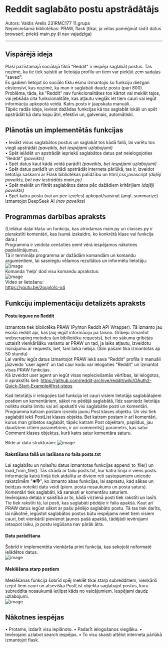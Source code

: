 # Reddit saglabāto postu apstrādātājs
Autors: Valdis Arelis 231RMC177 11.grupa  
Nepieciešamā bibliotēkas: PRAW, flask (tikai, ja vēlas pamēģināt rādīt datus browserī, priekš main.py šī nav vajadzīga) 

---

##  Vispārējā ideja
Plaši pazīstamajā sociālajā tīklā "Reddit" ir iespēja saglabāt postus. Tas nozīmē, ka tie tiek saistīti ar lietotāja profilu un tiem var piekļūt zem sadaļas "saved".  
Es gadiem lietojot šo sociālo tīklu esmu izmantojis šo funkciju diezgan ekstensīvi, kas nozīmē, ka man ir saglabāti daudz postu (pāri 800). Problēma, tāda, ka "Reddit" nav funkcionalitātes tos kārtot vai meklēt tajos, vai jebkāda cita funkcionalitāte, kas atļautu vieglāk iet tiem cauri vai iegūt informāciju apkopotā veidā. Katrs posts ir jāapskata manuāli.  
Tāpēc radās ideja, ieviest dažādas funkcijas kā tos saglabāt lokāli un spēt apstrādāt kā datu kopu ātri, efektīvi un, galvenais, automātiski.  
  

## Plānotās un implementētās funkcijas

• Ievākt visus saglabātos postus un saglabāt tos kādā failā, lai varētu tos viegli apstrādāt *(paveikts, bet iespējami uzlabojumi)*  
• Spēt ielādēt un apstrādāt iepriekš saglabātos datus pat neielogojoties "Reddit" *(paveikts)*  
• Spēt datus kaut kādā veidā parādīt *(paveikts, bet iespējami uzlabojumi)*  
• Spēt datus parādīt un citādi apstrādāt interneta pārlūkā, tas ir, izveidot lietotāja saskarni ar Flask bibliotēkas palīdzību un html,css,javascript *(daļēji paveikts, bet nav iestrādāts main.py)*  
• Spēt meklēt un filtrēt saglabātos datos pēc dažādiem kritērijiem *(daļēji paveikts)*  
• Spēt katru postu (vai arī pēc izvēles) apkopot/saīsināt (angl. summarize) izmantojot DeepSeek AI *(nav paveikts)*  

## Programmas darbības apraksts
(Lielākai daļai klašu un funkciju, kas atrodamas main.py un classes.py ir pierakstīti komentāri, kas īsumā izskaidro, ko konkrētā klase vai funkcija dara.)  
Programma ir veidota cenšoties ņemt vērā iespējamos nākotnes paplašinājumus.  
Tā ir termināļa programma ar dažādām komandām un komandu argumentiem, lai sasniegtu vēlamos rezultātus un informētu lietotāju:  
![image](https://github.com/user-attachments/assets/2ce07ff0-1bb7-4342-93b4-69792ef727e6)  
Komanda 'help' dod visu komandu aprakstus:  
![image](https://github.com/user-attachments/assets/c21cb48a-5b4b-425c-9575-f1074a3fa6a9)  
Video ar lietošanu:  
https://youtu.be/2ouylo1c-x4

## Funkciju implementāciju detalizēts apraksts

#### Postu ieguve no Reddit  
Izmantota tiek bibliotēka PRAW (Pyhton Reddit API Wrapper). Tā izmanto jau esošo reddit api, kas ļauj iegūt informāciju pa taisno. Gribeju izmantot webscraping metodes (un bibiliotēku requests), bet no sākuma gribējās uztaisīt vienkāršāku variantu ar PRAW un tad, ja laiks atļautu, izveidotu risinājumu ar requests, bet, tam laika nebija. (Šim pašam tika izmantotas ap 50 stundu)  
Lai varētu iegūt datus izmantojot PRAW iekš sava "Reddit" profila ir manuāli jāizveido 'user agent' un tad caur kodu var ielogoties "Reddit" un izmantot visas PRAW funkcijas.  
Kā izveidot user agent un iegūt visas nepieciešamās vērtības, lai ielogotos, ir aprakstīts šeit: https://github.com/reddit-archive/reddit/wiki/OAuth2-Quick-Start-Example#first-steps  

Kad lietotātjs ir ielogojies tad funkcija iet cauri visiem lietotāja saglabātajiem postiem un komentāriem, sākot no pēdējā saglabātā, līdz sasniedz lietotāja noliktu skaita limitu vai arī apskatīti visi saglabātie posti un komentāri. Programma katram postam izveido jaunu Post klases objektu. Un visi tiek saglabāti iekš PostList klases objekta. Bet katram postam ir arī komentāri, kurus man gribetos saglabāt, tāpēc katram Post objektam, papildus, jau daudziem citiem parametriem, ir arī comments[] parametrs, kas satur Comment klases objektus, kurš katrs satur komentāra saturu.  

Bilde ar datu struktūrām:
![image](https://github.com/user-attachments/assets/9397943c-9825-4e04-9cc3-e509d56a4a48)

#### Rakstīšana failā un lasīšana no faila posts.txt  
Lai saglabātu un nolasītu datus izmantotas funkcijas append_to_file() un load_from_file(). Tās strādā ar failu posts.txt, kur katra līnija ir viens posts. Informācija katrā līnijā tiek atdalīta ar diviem reti sastopamiem unicode rakstzīmēm "✺⭆", ko izmanto abas funkcijas, lai saprastu, kad sākas un beidzas noteikti datu veidi (piem. posta nosaukums un posta saturs). Komentāri tiek saglabāti, kā saraksti ar komentāru saturiem.  
Ievērojama detaļa ir saistībā ar to, kādā virzienā posti tiek rakstīti un lasīti. Tie tiek rakstīti tā, lai posti, kas saglabāti pēdējie ir faila apakšā. Kaut arī PRAW datus iegūst sākot ar pašu pēdējo saglabāto postu. Tā tas tiek darīts, lai nākotnē, iegūstot saglabātos postus būtu iespējams neiet tiem visiem cauri, bet vienkārši pievienot jaunos pašā apakšā, tādējādi ievērojami ietaupot laiku, jo postu iegūšana nav pārāk ātra.  

#### Datu parādīšana
Šobrīd ir implementēta vienkārša print funkcija, kas sekojoši noformatē ielādētos datus.  
![image](https://github.com/user-attachments/assets/57cce701-a1ac-4cde-a0cd-83049d50772e)  

#### Meklēšana starp postiem
Meklēšanas funkcija šobrīd spēj meklēt tikai starp subredditiem, vienkārši izejot tiem cauri un atsevišķā PostList objektā saglabājot postus, kuru subreddita nosaukumā ietilpst kāds no vaicājumiem. Iespējami daudz uzlabojumi.  
![image](https://github.com/user-attachments/assets/0e5625d0-353c-4d27-b727-4ccec241260d)

## Nākotnes iespējas
• Protams, izdarīt visu ieplānoto.
• Padarīt ielogošanos vieglāku.
• Ievērojami uzlabot search iespējas.
• To visu skaisti attēlot interneta pārlūkā izmantojot flask.
